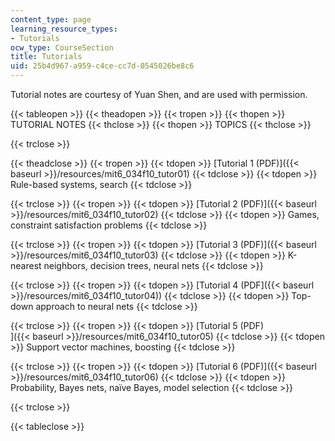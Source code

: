 ```yaml
---
content_type: page
learning_resource_types:
- Tutorials
ocw_type: CourseSection
title: Tutorials
uid: 25b4d967-a959-c4ce-cc7d-0545026be8c6
---
```


Tutorial notes are courtesy of Yuan Shen, and are used with permission.

{{< tableopen >}}
{{< theadopen >}}
{{< tropen >}}
{{< thopen >}}
TUTORIAL NOTES
{{< thclose >}}
{{< thopen >}}
TOPICS
{{< thclose >}}

{{< trclose >}}

{{< theadclose >}}
{{< tropen >}}
{{< tdopen >}}
[Tutorial 1 (PDF)]({{< baseurl >}}/resources/mit6_034f10_tutor01)
{{< tdclose >}}
{{< tdopen >}}
Rule-based systems, search
{{< tdclose >}}

{{< trclose >}}
{{< tropen >}}
{{< tdopen >}}
[Tutorial 2 (PDF)]({{< baseurl >}}/resources/mit6_034f10_tutor02)
{{< tdclose >}}
{{< tdopen >}}
Games, constraint satisfaction problems
{{< tdclose >}}

{{< trclose >}}
{{< tropen >}}
{{< tdopen >}}
[Tutorial 3 (PDF)]({{< baseurl >}}/resources/mit6_034f10_tutor03)
{{< tdclose >}}
{{< tdopen >}}
K-nearest neighbors, decision trees, neural nets
{{< tdclose >}}

{{< trclose >}}
{{< tropen >}}
{{< tdopen >}}
[Tutorial 4 (PDF]({{< baseurl >}}/resources/mit6_034f10_tutor04))
{{< tdclose >}}
{{< tdopen >}}
Top-down approach to neural nets
{{< tdclose >}}

{{< trclose >}}
{{< tropen >}}
{{< tdopen >}}
[Tutorial 5 (PDF)  
]({{< baseurl >}}/resources/mit6_034f10_tutor05)
{{< tdclose >}}
{{< tdopen >}}
Support vector machines, boosting
{{< tdclose >}}

{{< trclose >}}
{{< tropen >}}
{{< tdopen >}}
[Tutorial 6 (PDF)]({{< baseurl >}}/resources/mit6_034f10_tutor06)
{{< tdclose >}}
{{< tdopen >}}
Probability, Bayes nets, naïve Bayes, model selection
{{< tdclose >}}

{{< trclose >}}

{{< tableclose >}}